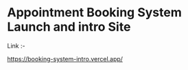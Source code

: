 # Appointment Booking System Launch and intro Site
Link :- 

https://booking-system-intro.vercel.app/

